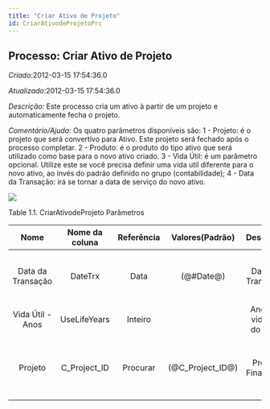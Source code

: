 ```yaml
---
title: "Criar Ativo de Projeto"
id: CriarAtivodeProjetoPrc
---
```

<div id="d38359e1" class="section chapter">

<div class="titlepage">

<div>

<div>

## Processo: Criar Ativo de Projeto

</div>

</div>

</div>

<span class="emphasis"> *Criado:*</span>2012-03-15 17:54:36.0

<span class="emphasis">*Atualizado:*</span>2012-03-15 17:54:36.0

<span class="emphasis"> *Descrição:* </span>Este processo cria um ativo
à partir de um projeto e automaticamente fecha o projeto.

<span class="emphasis"> *Comentário/Ajuda:* </span>Os quatro parâmetros
disponíveis são: 1 - Projeto: é o projeto que será convertivo para
Ativo. Este projeto será fechado após o processo completar. 2 - Produto:
é o produto do tipo ativo que será utilizado como base para o novo ativo
criado. 3 - Vida Útil: é um parâmetro opcional. Utilize este se você
precisa definir uma vida util diferente para o novo ativo, ao invés do
padrão definido no grupo (contabilidade); 4 - Data da Transação: irá se
tornar a data de serviço do novo ativo.

![](/img/manual/CriarAtivodeProjeto.png)

<div id="d38359e22" class="table">

<div class="table-title">

Table 1.1. CriarAtivodeProjeto
Parâmetros

</div>

<div class="table-contents">

|       Nome        | Nome da coluna | Referência |  Valores(Padrão)   |         Descrição          |                                 Comentário/Ajuda                                  |
| :---------------: | :------------: | :--------: | :----------------: | :------------------------: | :-------------------------------------------------------------------------------: |
| Data da Transação |    DateTrx     |    Data    |     (@\#Date@)     |     Data da Transação      |            A "Data da Transação" indica a data da transação comercial.            |
| Vida Útil - Anos  |  UseLifeYears  |  Inteiro   |                    | Anos de vida útil do ativo |                                       null                                        |
|      Projeto      | C\_Project\_ID |  Procurar  | (@C\_Project\_ID@) |     Projeto Financeiro     | Um "Projeto" permite a você rastrear e controlar atividades internas ou externas. |

</div>

</div>

  

</div>
